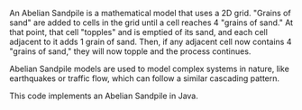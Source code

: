 An Abelian Sandpile is a mathematical model that uses a 2D grid. "Grains of sand" are added to cells in the grid until a cell reaches 4 "grains of sand." At that point, that cell "topples" and is emptied of its sand, and each cell adjacent to it adds 1 grain of sand. Then, if any adjacent cell now contains 4 "grains of sand," they will now topple and the process continues.

Abelian Sandpile models are used to model complex systems in nature, like earthquakes or traffic flow, which can follow a similar cascading pattern.

This code implements an Abelian Sandpile in Java.

